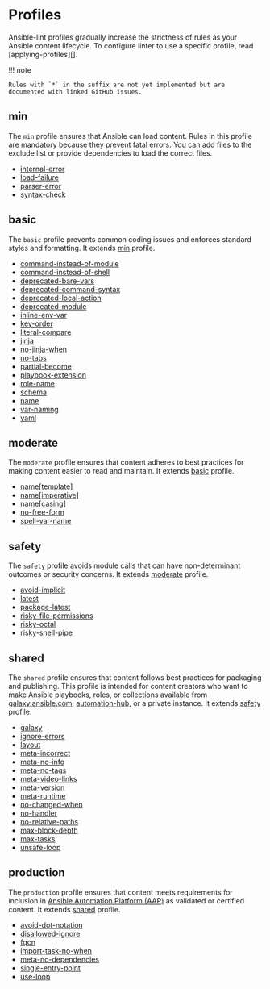 <!---
Do not manually edit, generated from generate_docs.py
-->

# Profiles

Ansible-lint profiles gradually increase the strictness of rules as your Ansible
content lifecycle. To configure linter to use a specific profile, read
[applying-profiles][].

!!! note

    Rules with `*` in the suffix are not yet implemented but are documented with linked GitHub issues.

## min

The `min` profile ensures that Ansible can load content. Rules in this profile
are mandatory because they prevent fatal errors. You can add files to the
exclude list or provide dependencies to load the correct files.

- [internal-error](rules/internal-error.md)
- [load-failure](rules/load-failure.md)
- [parser-error](rules/parser-error.md)
- [syntax-check](rules/syntax-check.md)

## basic

The `basic` profile prevents common coding issues and enforces standard styles
and formatting. It extends [min](#min) profile.

- [command-instead-of-module](rules/command-instead-of-module.md)
- [command-instead-of-shell](rules/command-instead-of-shell.md)
- [deprecated-bare-vars](rules/deprecated-bare-vars.md)
- [deprecated-command-syntax](rules/deprecated-command-syntax.md)
- [deprecated-local-action](rules/deprecated-local-action.md)
- [deprecated-module](rules/deprecated-module.md)
- [inline-env-var](rules/inline-env-var.md)
- [key-order](rules/key-order.md)
- [literal-compare](rules/literal-compare.md)
- [jinja](rules/jinja.md)
- [no-jinja-when](rules/no-jinja-when.md)
- [no-tabs](rules/no-tabs.md)
- [partial-become](rules/partial-become.md)
- [playbook-extension](rules/playbook-extension.md)
- [role-name](rules/role-name.md)
- [schema](rules/schema.md)
- [name](rules/name.md)
- [var-naming](rules/var-naming.md)
- [yaml](rules/yaml.md)

## moderate

The `moderate` profile ensures that content adheres to best practices for making
content easier to read and maintain. It extends [basic](#basic) profile.

- [name[template]](rules/name.md)
- [name[imperative]](https://github.com/ansible/ansible-lint/issues/2170)
- [name[casing]](rules/name.md)
- [no-free-form](https://github.com/ansible/ansible-lint/issues/2117)
- [spell-var-name](https://github.com/ansible/ansible-lint/issues/2168)

## safety

The `safety` profile avoids module calls that can have non-determinant outcomes
or security concerns. It extends [moderate](#moderate) profile.

- [avoid-implicit](rules/avoid-implicit.md)
- [latest](rules/latest.md)
- [package-latest](rules/package-latest.md)
- [risky-file-permissions](rules/risky-file-permissions.md)
- [risky-octal](rules/risky-octal.md)
- [risky-shell-pipe](rules/risky-shell-pipe.md)

## shared

The `shared` profile ensures that content follows best practices for packaging
and publishing. This profile is intended for content creators who want to make
Ansible playbooks, roles, or collections available from
[galaxy.ansible.com](https://galaxy.ansible.com/),
[automation-hub](https://console.redhat.com/ansible/automation-hub), or a
private instance. It extends [safety](#safety) profile.

- [galaxy](rules/galaxy.md)
- [ignore-errors](rules/ignore-errors.md)
- [layout](https://github.com/ansible/ansible-lint/issues/1900)
- [meta-incorrect](rules/meta-incorrect.md)
- [meta-no-info](rules/meta-no-info.md)
- [meta-no-tags](rules/meta-no-tags.md)
- [meta-video-links](rules/meta-video-links.md)
- [meta-version](https://github.com/ansible/ansible-lint/issues/2103)
- [meta-runtime](rules/meta-runtime.md)
- [no-changed-when](rules/no-changed-when.md)
- [no-handler](rules/no-handler.md)
- [no-relative-paths](rules/no-relative-paths.md)
- [max-block-depth](https://github.com/ansible/ansible-lint/issues/2173)
- [max-tasks](https://github.com/ansible/ansible-lint/issues/2172)
- [unsafe-loop](https://github.com/ansible/ansible-lint/issues/2038)

## production

The `production` profile ensures that content meets requirements for inclusion
in
[Ansible Automation Platform (AAP)](https://www.redhat.com/en/technologies/management/ansible)
as validated or certified content. It extends [shared](#shared) profile.

- [avoid-dot-notation](https://github.com/ansible/ansible-lint/issues/2174)
- [disallowed-ignore](https://github.com/ansible/ansible-lint/issues/2121)
- [fqcn](rules/fqcn.md)
- [import-task-no-when](https://github.com/ansible/ansible-lint/issues/2219)
- [meta-no-dependencies](https://github.com/ansible/ansible-lint/issues/2159)
- [single-entry-point](https://github.com/ansible/ansible-lint/issues/2242)
- [use-loop](https://github.com/ansible/ansible-lint/issues/2204)
